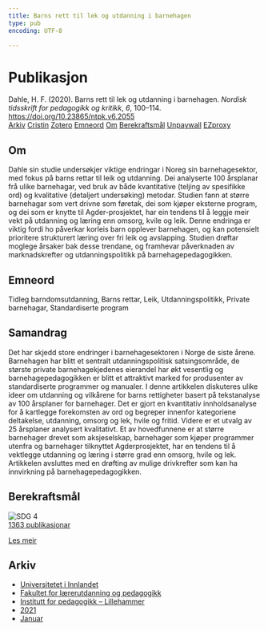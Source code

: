 ```yaml
---
title: Barns rett til lek og utdanning i barnehagen
type: pub
encoding: UTF-8

---
```

<h1>Publikasjon</h1>
<article id="csl-bib-container-TNGV3Q5W" class="csl-bib-container">
  <div class="csl-bib-body"> <div class="csl-entry">Dahle, H. F. (2020). Barns rett til lek og utdanning i barnehagen. <i>Nordisk tidsskrift for pedagogikk og kritikk</i>, <i>6</i>, 100–114. <a href="https://doi.org/10.23865/ntpk.v6.2055">https://doi.org/10.23865/ntpk.v6.2055</a></div> </div>
  <div class="csl-bib-buttons">
    <a href="#taxonomy-article-TNGV3Q5W" alt="archive" class="csl-bib-button">Arkiv</a>
    <a href="https://app.cristin.no/results/show.jsf?id=1867922" alt="Cristin" class="csl-bib-button">Cristin</a>
    <a href="http://zotero.org/groups/5881554/items/TNGV3Q5W" alt="Zotero" class="csl-bib-button">Zotero</a>
    <a href="#keywords-article-TNGV3Q5W" alt="keywords" class="csl-bib-button">Emneord</a>
    <a href="#about-article-TNGV3Q5W" alt="about_pub" class="csl-bib-button">Om</a>
    <a href="#sdg-article-TNGV3Q5W" alt="sdg" class="csl-bib-button">Berekraftsmål</a>
    <a href="https://pedagogikkogkritikk.no/index.php/ntpk/article/download/2055/4212" alt="Unpaywall" class="csl-bib-button">Unpaywall</a>
    <a href="https://pedagogikkogkritikk.no/index.php/ntpk/article/download/2055/4212" alt="EZproxy" class="csl-bib-button">EZproxy</a>
  </div>
  <div id="csl-bib-meta-container-TNGV3Q5W"></div>
</article>
<div id="csl-bib-meta-TNGV3Q5W" class="csl-bib-meta">
  <article id="about-article-TNGV3Q5W" class="about_pub-article">
    <h1>Om</h1>
    Dahle sin studie undersøkjer viktige endringar i Noreg sin barnehagesektor, med fokus på barns rettar til leik og utdanning. Dei analyserte 100 årsplanar frå ulike barnehagar, ved bruk av både kvantitative (teljing av spesifikke ord) og kvalitative (detaljert undersøking) metodar. Studien fann at større barnehagar som vert drivne som føretak, dei som kjøper eksterne program, og dei som er knytte til Agder-prosjektet, har ein tendens til å leggje meir vekt på utdanning og læring enn omsorg, kvile og leik. Denne endringa er viktig fordi ho påverkar korleis barn opplever barnehagen, og kan potensielt prioritere strukturert læring over fri leik og avslapping. Studien drøftar moglege årsaker bak desse trendane, og framhevar påverknaden av marknadskrefter og utdanningspolitikk på barnehagepedagogikken.
  </article>
  <article id="keywords-article-TNGV3Q5W" class="keywords-article">
    <h1>Emneord</h1>
    Tidleg barndomsutdanning, Barns rettar, Leik, Utdanningspolitikk, Private barnehagar, Standardiserte program
  </article>
  <article id="abstract-article-TNGV3Q5W" class="abstract-article">
    <h1>Samandrag</h1>
    Det har skjedd store endringer i barnehagesektoren i Norge de siste årene. Barnehagen har blitt et sentralt utdanningspolitisk satsingsområde, de største private barnehagekjedenes eierandel har økt vesentlig og barnehagepedagogikken er blitt et attraktivt marked for produsenter av standardiserte programmer og manualer. I denne artikkelen diskuteres ulike ideer om utdanning og vilkårene for barns rettigheter basert på tekstanalyse av 100 årsplaner for barnehager. Det er gjort en kvantitativ innholdsanalyse for å kartlegge forekomsten av ord og begreper innenfor kategoriene deltakelse, utdanning, omsorg og lek, hvile og fritid. Videre er et utvalg av 25 årsplaner analysert kvalitativt. Et av hovedfunnene er at større barnehager drevet som aksjeselskap, barnehager som kjøper programmer utenfra og barnehager tilknyttet Agderprosjektet, har en tendens til å vektlegge utdanning og læring i større grad enn omsorg, hvile og lek. Artikkelen avsluttes med en drøfting av mulige drivkrefter som kan ha innvirkning på barnehagepedagogikken.
  </article>
  <article id="sdg-article-TNGV3Q5W" class="sdg-article">
    <h1>Berekraftsmål</h1>
    <div class="sdg-container"><div id="sdg4" class="sdg">
        <img src="{{< params subfolder >}}images/sdg/sdg04_nn.png" class="image" alt="SDG 4">
        <div class="sdg-overlay">
          <a href="{{< params subfolder >}}nn/archive/?sdg=4#archive" class="sdg-publication-count"><span>1363</span> publikasjonar</a>
          <p><a href="https://fn.no/om-fn/fns-baerekraftsmaal/god-utdanning?lang=nno-NO" class="sdg-read-more">Les meir</a></p>
        </div>
      </div></div>
  </article>
  <article id="taxonomy-article-TNGV3Q5W" class="taxonomy-article">
    <h1>Arkiv</h1>
    <ul>
      <li><a href="{{< params subfolder >}}nn/archive/?key=3DCRN523">Universitetet i Innlandet</a></li>
      <li><a href="{{< params subfolder >}}nn/archive/?key=WYNZA47F">Fakultet for lærerutdanning og pedagogikk</a></li>
      <li><a href="{{< params subfolder >}}nn/archive/?key=L8MA547R">Institutt for pedagogikk – Lillehammer</a></li>
      <li><a href="{{< params subfolder >}}nn/archive/?key=MD94ZHP9">2021</a></li>
      <li><a href="{{< params subfolder >}}nn/archive/?key=TWFXHRMC">Januar</a></li>
    </ul>
  </article>
</div>
